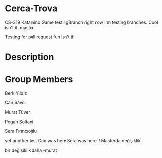 # Cerca-Trova
CS-319 Katamino Game
testingBranch
right now I'm testing branches. Cool isn't it. master

Testing for pull request fun isn't it!

# Description 


# Group Members
  
   Berk Yıldız
   
   Can Savcı
   
   Murat Tüver 
   
   Pegah Soltani
   
   Sera Fırıncıoğlu



yet another test
Can was here
Sera was here!!!
Masterda değişiklik 

bir değişiklik daha -murat
